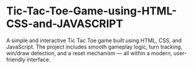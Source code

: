 # Tic-Tac-Toe-Game-using-HTML-CSS-and-JAVASCRIPT
A simple and interactive Tic Tac Toe game built using HTML, CSS, and JavaScript. The project includes smooth gameplay logic, turn tracking, win/draw detection, and a reset mechanism — all within a modern, user-friendly interface.
